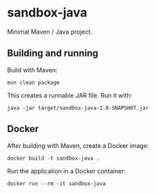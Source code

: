 # sandbox-java

Minimal Maven / Java project.

## Building and running

Build with Maven:

    mvn clean package

This creates a runnable JAR file. Run it with:

    java -jar target/sandbox-java-1.0-SNAPSHOT.jar

## Docker

After building with Maven, create a Docker image:

    docker build -t sandbox-java .

Run the application in a Docker container:

    docker run --rm -it sandbox-java
